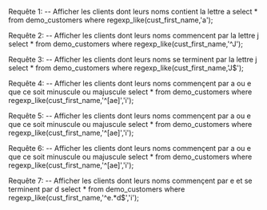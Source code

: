 Requête 1:
-- Afficher les clients dont leurs noms contient la lettre a
select * from demo_customers where regexp_like(cust_first_name,'a');

Requête 2:
-- Afficher les clients dont leurs noms commencent par la lettre j
select * from demo_customers where regexp_like(cust_first_name,'^J');

Requête 3:
-- Afficher les clients dont leurs noms se terminent par la lettre j
select * from demo_customers where regexp_like(cust_first_name,'J$');

Requête 4:
-- Afficher les clients dont leurs noms commençent par a ou e que ce soit minuscule ou majuscule
select * from demo_customers where regexp_like(cust_first_name,'^[ae]','i');

Requête 5:
-- Afficher les clients dont leurs noms commençent par a ou e que ce soit minuscule ou majuscule
select * from demo_customers where regexp_like(cust_first_name,'^[ae]','i');

Requête 6:
-- Afficher les clients dont leurs noms commençent par a ou e que ce soit minuscule ou majuscule
select * from demo_customers where regexp_like(cust_first_name,'^[ae]','i');

Requête 7:
-- Afficher les clients dont leurs noms commençent par e et se terminent par d 
select * from demo_customers where regexp_like(cust_first_name,'^e.*d$','i');
